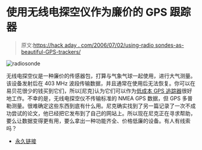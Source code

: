 # 使用无线电探空仪作为廉价的 GPS 跟踪器

> 原文:[https://hack aday . com/2006/07/02/using-radio sondes-as-beautiful-GPS-trackers/](https://hackaday.com/2006/07/02/using-radiosondes-as-cheap-gps-trackers/)

![radiosonde](../Images/a2e2e52a9aceb9e6006bf11d5887d86b.png)

无线电探空仪是一种廉价的传感器包，打算与气象气球一起使用，进行大气测量。该设备发射后在 403 MHz 波段传输数据，并且通常在使用后无法恢复。你可以在易贝花很少的钱买到它们，所以[尼克]认为它们可以作为[低成本 GPS 追踪器](http://www.digitaldawgpound.org/nick84/post=130)很好地工作。不幸的是，无线电探空仪不传输标准的 NMEA GPS 数据，但 GPS 多普勒测量。很难确定这些东西到底有什么用。尼克确实找到了另一篇记录了一次不成功尝试的论文，他已经把它发布到了自己的网站上。所以现在尼克正在寻求帮助，要么让数据变得更有用，要么拿出一种功能齐全、价格低廉的设备。有人有线索吗？

*   [永久链接](http://www.digitaldawgpound.org/nick84/post=130)